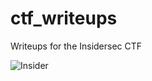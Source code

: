 # ctf_writeups
Writeups for the Insidersec CTF

![Insider](https://www.insidersec.io/wp-content/uploads/2020/03/insider-novo-logo.png)